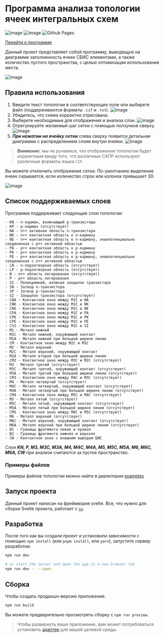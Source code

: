 # Программа анализа топологии ячеек интегральных схем

![image](https://img.shields.io/badge/SvelteKit-FF3E00?style=for-the-badge&logo=Svelte&logoColor=white) ![image](https://img.shields.io/badge/TypeScript-007ACC?style=for-the-badge&logo=typescript&logoColor=white) ![Github Pages](https://img.shields.io/badge/github%20pages-121013?style=for-the-badge&logo=github&logoColor=white)

[Перейти к программе](https://lubarog13.github.io/TopologyAnalysis/)

Данный проект представляет собой программу, выводящую на диаграмме заполненность ячеек СБИС элементами, а также количество пустого пространства, с целью оптимизации использования места.

![image](./static/files/screenshots/topology.png?raw=true)

## Правила использования

1. Введите текст топологии в соответствующее поле или выбирете файл (поддерживаются форматы `.cif` и `.txt`).
   ![image](./static/files/screenshots/form.png)
2. Убедитесь, что схема корректно отрисована.
3. Выберете необходимые для отображения и анализа слои.
   ![image](./static/files/screenshots/layers.png)
4. Отрегулируйте желаемый шаг сетки с помощью ползунков сверху.
    ![image](./static/files/screenshots/grid.png)
5. ___При нажатии на ячейку сетки___ слева сверху появится детальная диаграмма с распределением слоев внутри ячейки.
    ![image](./static/files/screenshots/diagram.png)

> ___Внимание___: мы не ручаемся, что отображение топологии будет корректным ввиду того, что различные САПР используют различные форматы языка `CIF`.

Вы можете отключить отображение сетки.
По-умолчанию выделение ячеек скрывается, если количество строк или колонок превышает 30.

   ![image](./static/files/screenshots/analysis.png)

## Список поддерживаемых слоев

Программа поддерживает следующие слои топологии:

```
- KN - n-карман, включающий p-транзисторы
- KP - p-карман (отсутствует)
- NA - n++ активная область n-транзистора
- NK - n++ контактная область к n-карману
- NE - n++ контактная область к n-карману, эквипотенциально соединенная с p++ активной областью
- PA - p++ контактная область к p-карману
- PK - p++ контактная область к p-карману
- PE - p++ контактная область к p-карману, эквипотенциально соединенная с n++ активной областью
- LN - n-подзатворная область (отсутствует)
- LP - p-подзатворная область (отсутствует) 
- N - n++ область легирования (отсутствует)
- P - p++ область легирования
- SI - Поликремний, включая закрылок транзистора
- SN - Затвор n-транзистора
- SP - Затвор p-транзистора
- SZ - Закрылок транзистора (отсутствует)
- CNA - Контактное окно между М1C и NA
- CNK - Контактное окно между М1C и NK
- CNE - Контактное окно между М1C и NE
- CPA - Контактное окно между М1C и PA
- CPK - Контактное окно между М1C и PK
- CPE - Контактное окно между М1C и PE
- CSI - Контактное окно между M1C и SI
- M1 - Металл нижний
- M1C - Металл нижний, окружающий контакт
- M1A - Металл нижний при большой ширине линии
- CM - Контактное окно между М2C и M1C
- M2 - Металл верхний
- M2C - Металл верхний, окружающий контакт
- M2A - Металл второй при большой ширине линии
- CM2 - Контактное окно между М3C и M2C (отсутствует)
- M3 - Металл третий (отсутствует)
- M3C - Металл третий, окружающий контакт (отсутствует)
- M3A - Металл третий при большой ширине линии (отсутствует)
- CM3 - Контактное окно между М4C и M3C (отсутствует)
- M4 - Металл четвертый (отсутствует)
- M4C - Металл четвертый, окружающий контакт (отсутствует)
- M4A - Металл четвертый при большой ширине линии (отсутствует)
- CM4 - Контактное окно между М5C и M4C (отсутствует)
- M5 - Металл пятый (отсутствует)
- M5C - Металл пятый, окружающий контакт (отсутствует)
- M5A - Металл пятый при большой ширине линии (отсутствует)
- CM5 - Контактное окно между М6C и M5C (отсутствует)
- M6 - Металл верхний (отсутствует)
- M6C - Металл верхний, окружающий контакт (отсутствует)
- M6A - Металл верхний при большой ширине линии (отсутствует)
- B1 - Границы фрагмента левая и правая
- B2 - Границы фрагмента нижняя и верхняя
- CW - Контактное окно с внешним выводом БИС
```

Слои ___KN, P, M3, M3C, M3A, M4, M4C, M4A, M5, M5C, M5A, M6, M6C, M6A, CW___ при анализе считаются за пустое пространство.

### Примеры файлов

Примеры файлов топологии можно найти в директории [examples](https://github.com/lubarog13/TopologyAnalysis/tree/main/static/files/examples)

## Запуск проекта

Данный проект написан на фреймворке svelte.
Все, что нужно для сборки Svelte проекта, работает с [`sv`](https://github.com/sveltejs/cli).

## Разработка

После того как вы создали проект и установили зависимости с помощью `npm install` (или `pnpm install`, или `yarn`), запустите сервер разработки:

```bash
npm run dev

# or start the server and open the app in a new browser tab
npm run dev -- --open
```

## Сборка

Чтобы создать продакшн-версию приложения:

```bash
npm run build
```

Вы можете предварительно просмотреть сборку с `npm run preview`.

> Чтобы развернуть ваше приложение, вам может потребоваться установить [адаптер](https://svelte.dev/docs/kit/adapters) для вашей целевой среды.

